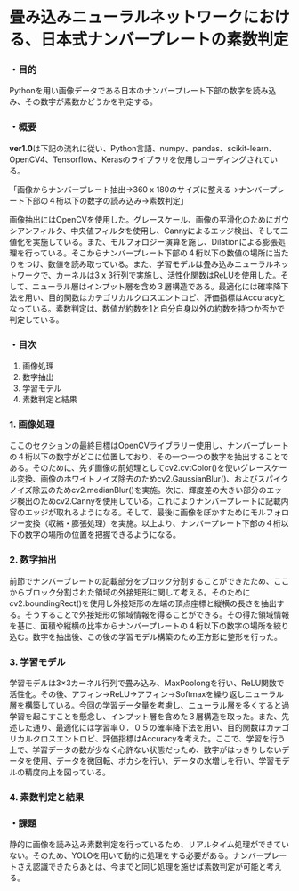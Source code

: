 # 畳み込みニューラルネットワークにおける、日本式ナンバープレートの素数判定
### ・目的
Pythonを用い画像データである日本のナンバープレート下部の数字を読み込み、その数字が素数かどうかを判定する。

### ・概要
<b>ver1.0</b>は下記の流れに従い、Python言語、numpy、pandas、scikit-learn、OpenCV4、Tensorflow、Kerasのライブラリを使用しコーディングされている。

「画像からナンバープレート抽出→360 x 180のサイズに整える→ナンバープレート下部の４桁以下の数字の読み込み→素数判定」

画像抽出にはOpenCVを使用した。グレースケール、画像の平滑化のためにガウシアンフィルタ、中央値フィルタを使用し、Cannyによるエッジ検出、そして二値化を実施している。また、モルフォロジー演算を施し、Dilationによる膨張処理を行っている。そこからナンバープレート下部の４桁以下の数値の場所に当たりをつけ、数値を読み取っている。また、学習モデルは畳み込みニューラルネットワークで、カーネルは3 x 3行列で実施し、活性化関数はReLUを使用した。そして、ニューラル層はインプット層を含め３層構造である。最適化には確率降下法を用い、目的関数はカテゴリカルクロスエントロピ、評価指標はAccuracyとなっている。素数判定は、数値が約数を1と自分自身以外の約数を持つか否かで判定している。

### ・目次
  1. 画像処理
  1. 数字抽出
  1. 学習モデル
  1. 素数判定と結果

### 1. 画像処理
ここのセクションの最終目標はOpenCVライブラリー使用し、ナンバープレートの４桁以下の数字がどこに位置しており、その一つ一つの数字を抽出することである。そのために、先ず画像の前処理としてcv2.cvtColor()を使いグレースケール変換、画像のホワイトノイズ除去のためcv2.GaussianBlur()、およびスパイクノイズ除去のためcv2.medianBlur()を実施。次に、輝度差の大きい部分のエッジ検出のためcv2.Cannyを使用している。これによりナンバープレートに記載内容のエッジが取れるようになる。そして、最後に画像をぼかすためにモルフォロジー変換（収縮・膨張処理）を実施。以上より、ナンバープレート下部の４桁以下の数字の場所の位置を把握できるようになる。

### 2. 数字抽出
前節でナンバープレートの記載部分をブロック分割することができたため、ここからブロック分割された領域の外接矩形に関して考える。そのためにcv2.boundingRect()を使用し外接矩形の左端の頂点座標と縦横の長さを抽出する。そうすることで外接矩形の領域情報を得ることができる。その得た領域情報を基に、面積や縦横の比率からナンバープレートの４桁以下の数字の場所を絞り込む。数字を抽出後、この後の学習モデル構築のため正方形に整形を行った。

### 3. 学習モデル
学習モデルは3×3カーネル行列で畳み込み、MaxPoolongを行い、ReLU関数で活性化。その後、アフィン→ReLU→アフィン→Softmaxを繰り返しニューラル層を構築している。今回の学習データ量を考慮し、ニューラル層を多くすると過学習を起こすことを懸念し、インプット層を含めた３層構造を取った。また、先述した通り、最適化には学習率０．０５の確率降下法を用い、目的関数はカテゴリカルクロスエントロピ、評価指標はAccuracyを考えた。ここで、学習を行う上で、学習データの数が少なく心許ない状態だっため、数字がはっきりしないデータを使用、データを微回転、ボカシを行い、データの水増しを行い、学習モデルの精度向上を図っている。

### 4. 素数判定と結果


### ・課題
静的に画像を読み込み素数判定を行っているため、リアルタイム処理ができていない。そのため、YOLOを用いて動的に処理をする必要がある。ナンバープレートさえ認識できたらあとは、今までと同じ処理を施せば素数判定が可能と考える。
